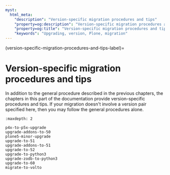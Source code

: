```yaml
---
myst:
  html_meta:
    "description": "Version-specific migration procedures and tips"
    "property=og:description": "Version-specific migration procedures and tips"
    "property=og:title": "Version-specific migration procedures and tips"
    "keywords": "Upgrading, version, Plone, migration"
---
```


(version-specific-migration-procedures-and-tips-label)=

# Version-specific migration procedures and tips

In addition to the general procedure described in the previous chapters, the chapters in this part of the documentation provide version-specific procedures and tips.
If your migration doesn't involve a version pair specified here, then you may follow the general procedures alone.

```{toctree}
:maxdepth: 2

p4x-to-p5x-upgrade
upgrade-addons-to-50
plone5-minor-upgrade
upgrade-to-51
upgrade-addons-to-51
upgrade-to-52
upgrade-to-python3
upgrade-zodb-to-python3
upgrade-to-60
migrate-to-volto
```

